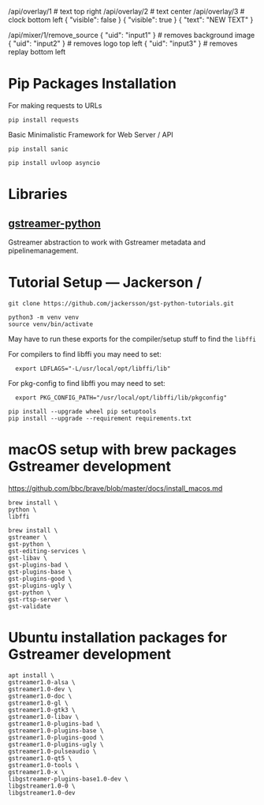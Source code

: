 /api/overlay/1 # text top right
/api/overlay/2 # text center
/api/overlay/3 # clock bottom left
{ "visible": false }
{ "visible": true }
{ "text": "NEW TEXT" }

/api/mixer/1/remove_source
{ "uid": "input1" } # removes background image
{ "uid": "input2" } # removes logo top left
{ "uid": "input3" } # removes replay bottom left






# Pip Packages Installation

For making requests to URLs

`pip install requests`

Basic Minimalistic Framework for Web Server / API

`pip install sanic`

`pip install uvloop asyncio`





# Libraries

## [gstreamer-python](https://github.com/jackersson/gstreamer-python)

Gstreamer abstraction to work with Gstreamer metadata and pipelinemanagement.


# Tutorial Setup — Jackerson / 

```
git clone https://github.com/jackersson/gst-python-tutorials.git

python3 -m venv venv
source venv/bin/activate
```

May have to run these exports for the compiler/setup stuff to find the `libffi`

For compilers to find libffi you may need to set:

```
  export LDFLAGS="-L/usr/local/opt/libffi/lib"
```

For pkg-config to find libffi you may need to set:

```
  export PKG_CONFIG_PATH="/usr/local/opt/libffi/lib/pkgconfig"
```

```
pip install --upgrade wheel pip setuptools
pip install --upgrade --requirement requirements.txt
```


# macOS setup with brew packages Gstreamer development

https://github.com/bbc/brave/blob/master/docs/install_macos.md

```
brew install \
python \
libffi
```

```
brew install \
gstreamer \
gst-python \
gst-editing-services \
gst-libav \
gst-plugins-bad \
gst-plugins-base \
gst-plugins-good \
gst-plugins-ugly \
gst-python \
gst-rtsp-server \
gst-validate
```

# Ubuntu installation packages for Gstreamer development

```
apt install \
gstreamer1.0-alsa \
gstreamer1.0-dev \
gstreamer1.0-doc \
gstreamer1.0-gl \
gstreamer1.0-gtk3 \
gstreamer1.0-libav \
gstreamer1.0-plugins-bad \
gstreamer1.0-plugins-base \
gstreamer1.0-plugins-good \
gstreamer1.0-plugins-ugly \
gstreamer1.0-pulseaudio \
gstreamer1.0-qt5 \
gstreamer1.0-tools \
gstreamer1.0-x \
libgstreamer-plugins-base1.0-dev \
libgstreamer1.0-0 \
libgstreamer1.0-dev
```